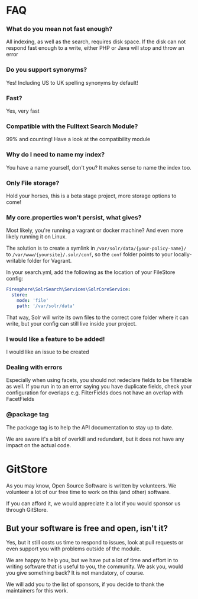 # FAQ

### What do you mean not fast enough?

All indexing, as well as the search, requires disk space. If the disk can not respond fast enough to a write,
either PHP or Java will stop and throw an error

### Do you support synonyms?

Yes! Including US to UK spelling synonyms by default!

### Fast?

Yes, very fast

### Compatible with the Fulltext Search Module?

99% and counting! Have a look at the compatibility module

### Why do I need to name my index?

You have a name yourself, don't you? It makes sense to name the index too.

### Only File storage?

Hold your horses, this is a beta stage project, more storage options to come!

### My core.properties won't persist, what gives?

Most likely, you're running a vagrant or docker machine? And even more likely
running it on Linux.

The solution is to create a symlink in `/var/solr/data/{your-policy-name}/` to `/var/www/{yoursite}/.solr/conf`, so the
`conf` folder points to your locally-writable folder for Vagrant.

In your search.yml, add the following as the location of your FileStore config:
```yaml
Firesphere\SolrSearch\Services\SolrCoreService:
  store:
    mode: 'file'
    path: '/var/solr/data'
```

That way, Solr will write its own files to the correct core folder where it can write, but your config can still live
inside your project.

### I would like a feature to be added!

I would like an issue to be created

### Dealing with errors

Especially when using facets, you should not redeclare fields to be filterable as well. If you run in to an error 
saying you have duplicate fields, check your configuration for overlaps
e.g. FilterFields does not have an overlap with FacetFields

### @package tag

The package tag is to help the API documentation to stay up to date.

We are aware it's a bit of overkill and redundant, but it does not have any impact on the actual code.

# GitStore

As you may know, Open Source Software is written by volunteers. We volunteer a lot of
our free time to work on this (and other) software.

If you can afford it, we would appreciate it a lot if you would sponsor us through GitStore.

## But your software is free and open, isn't it?

Yes, but it still costs us time to respond to issues, look at pull requests
or even support you with problems outside of the module.

We are happy to help you, but we have put a lot of time and effort in to writing software
that is useful to you, the community. We ask you, would you give something back?
It is not mandatory, of course.

We will add you to the list of sponsors, if you decide to thank the maintainers for this
work.
